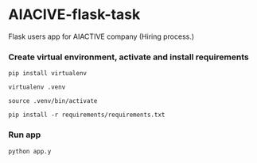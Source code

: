 # AIACIVE-flask-task
Flask users app for AIACTIVE company (Hiring process.)

### Create virtual environment, activate and install requirements
```pip install virtualenv```

```virtualenv .venv```

```source .venv/bin/activate```

```pip install -r requirements/requirements.txt```


### Run app
```python app.y```
